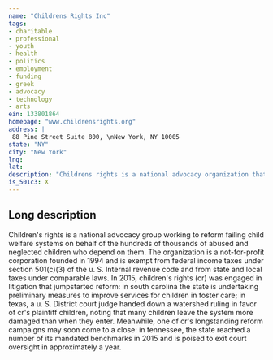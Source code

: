 ```yaml
---
name: "Childrens Rights Inc"
tags:
- charitable
- professional
- youth
- health
- politics
- employment
- funding
- greek
- advocacy
- technology
- arts
ein: 133801864
homepage: "www.childrensrights.org"
address: |
 88 Pine Street Suite 800, \nNew York, NY 10005
state: "NY"
city: "New York"
lng: 
lat: 
description: "Childrens rights is a national advocacy organization that uses the law to protect thousands of abused and neglected kids when child welfare systems fail to do so. "
is_501c3: X
---
```


## Long description

Children's rights is a national advocacy group working to reform failing child welfare systems on behalf of the hundreds of thousands of abused and neglected children who depend on them. The organization is a not-for-profit corporation founded in 1994 and is exempt from federal income taxes under section 501(c)(3) of the u. S. Internal revenue code and from state and local taxes under comparable laws. In 2015, children's rights (cr) was engaged in litigation that jumpstarted reform: in south carolina the state is undertaking preliminary measures to improve services for children in foster care; in texas, a u. S. District court judge handed down a watershed ruling in favor of cr's plaintiff children, noting that many children leave the system more damaged than when they enter. Meanwhile, one of cr's longstanding reform campaigns may soon come to a close: in tennessee, the state reached a number of its mandated benchmarks in 2015 and is poised to exit court oversight in approximately a year. 
